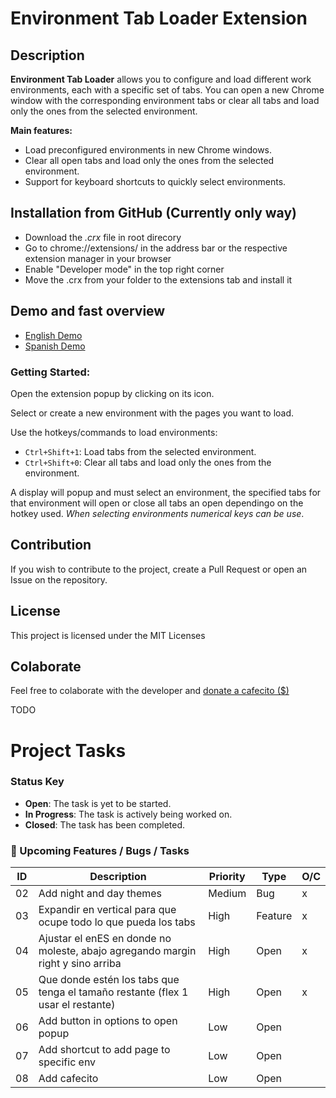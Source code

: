 # Environment Tab Loader Extension

## Description

**Environment Tab Loader** allows you to configure and load different work environments, each with a specific set of tabs. You can open a new Chrome window with the corresponding environment tabs or clear all tabs and load only the ones from the selected environment.

**Main features:**

- Load preconfigured environments in new Chrome windows.
- Clear all open tabs and load only the ones from the selected environment.
- Support for keyboard shortcuts to quickly select environments.

## Installation from GitHub (Currently only way)

- Download the _.crx_ file in root direcory
- Go to chrome://extensions/ in the address bar or the respective extension manager in your browser
- Enable "Developer mode" in the top right corner
- Move the .crx from your folder to the extensions tab and install it

## Demo and fast overview

- [English Demo](ss)
- [Spanish Demo](ss)

### Getting Started:

Open the extension popup by clicking on its icon.

Select or create a new environment with the pages you want to load.

Use the hotkeys/commands to load environments:

- `Ctrl+Shift+1`: Load tabs from the selected environment.
- `Ctrl+Shift+0`: Clear all tabs and load only the ones from the environment.

A display will popup and must select an environment, the specified tabs for that environment will open or close all tabs an open dependingo on the hotkey used. _When selecting environments numerical keys can be use_.

## Contribution

If you wish to contribute to the project, create a Pull Request or open an Issue on the repository.

## License

This project is licensed under the MIT Licenses

## Colaborate

Feel free to colaborate with the developer and [donate a cafecito ($)](https://cafecito.app/juanfraherrero)

TODO

# Project Tasks

### Status Key

- **Open**: The task is yet to be started.
- **In Progress**: The task is actively being worked on.
- **Closed**: The task has been completed.

### 🚀 Upcoming Features / Bugs / Tasks

| ID  | Description                                                                     | Priority | Type    | O/C |
| --- | ------------------------------------------------------------------------------- | -------- | ------- | --- |
| 02  | Add night and day themes                                                        | Medium   | Bug     | x   |
| 03  | Expandir en vertical para que ocupe todo lo que pueda los tabs                  | High     | Feature | x   |
| 04  | Ajustar el enES en donde no moleste, abajo agregando margin right y sino arriba | High     | Open    | x   |
| 05  | Que donde estén los tabs que tenga el tamaño restante (flex 1 usar el restante) | High     | Open    | x   |
| 06  | Add button in options to open popup                                             | Low      | Open    |     |
| 07  | Add shortcut to add page to specific env                                        | Low      | Open    |     |
| 08  | Add cafecito                                                                    | Low      | Open    |     |

